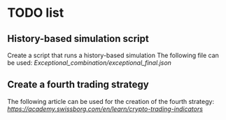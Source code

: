 # TODO list

## History-based simulation script
Create a script that runs a history-based simulation
The following file can be used: *Exceptional_combination/exceptional_final.json*

## Create a fourth trading strategy
The following article can be used for the creation of the fourth strategy:  
*https://academy.swissborg.com/en/learn/crypto-trading-indicators*

